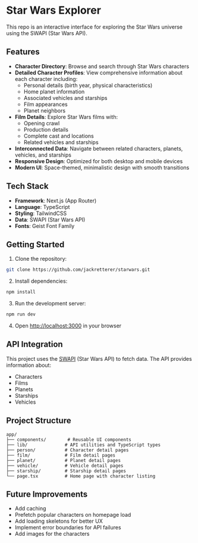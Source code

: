 # Star Wars Explorer

This repo is an interactive interface for exploring the Star Wars universe using the SWAPI (Star Wars API).

## Features

- **Character Directory**: Browse and search through Star Wars characters
- **Detailed Character Profiles**: View comprehensive information about each character including:
  - Personal details (birth year, physical characteristics)
  - Home planet information
  - Associated vehicles and starships
  - Film appearances
  - Planet neighbors
- **Film Details**: Explore Star Wars films with:
  - Opening crawl
  - Production details
  - Complete cast and locations
  - Related vehicles and starships
- **Interconnected Data**: Navigate between related characters, planets, vehicles, and starships
- **Responsive Design**: Optimized for both desktop and mobile devices
- **Modern UI**: Space-themed, minimalistic design with smooth transitions

## Tech Stack

- **Framework**: Next.js (App Router)
- **Language**: TypeScript
- **Styling**: TailwindCSS
- **Data**: SWAPI (Star Wars API)
- **Fonts**: Geist Font Family

## Getting Started

1. Clone the repository:

```bash
git clone https://github.com/jackretterer/starwars.git
```

2. Install dependencies:

```bash
npm install
```

3. Run the development server:

```bash
npm run dev
```

4. Open [http://localhost:3000](http://localhost:3000) in your browser

## API Integration

This project uses the [SWAPI](https://swapi.dev/) (Star Wars API) to fetch data. The API provides information about:
- Characters
- Films
- Planets
- Starships
- Vehicles

## Project Structure

```
app/
├── components/        # Reusable UI components
├── lib/              # API utilities and TypeScript types
├── person/           # Character detail pages
├── film/             # Film detail pages
├── planet/           # Planet detail pages
├── vehicle/          # Vehicle detail pages
├── starship/         # Starship detail pages
└── page.tsx          # Home page with character listing
```

## Future Improvements

- Add caching
- Prefetch popular characters on homepage load
- Add loading skeletons for better UX
- Implement error boundaries for API failures
- Add images for the characters